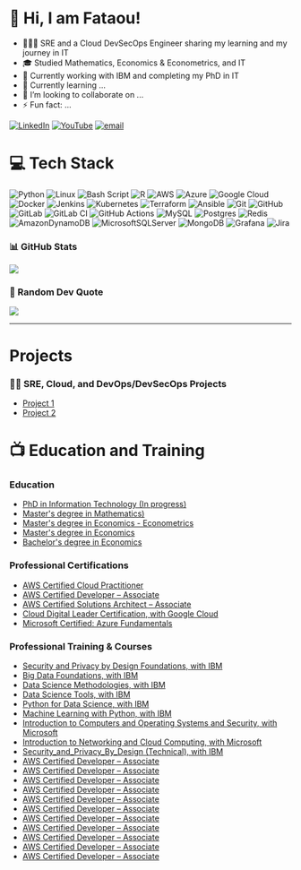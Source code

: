 # 👋 Hi, I am Fataou!

- 🧑🏾‍💻 SRE and a Cloud DevSecOps Engineer sharing my learning and my journey in IT<br/>
- 🎓 Studied Mathematics, Economics & Econometrics, and IT
- 🔭 Currently working with IBM and completing my PhD in IT<br/>
- 🌱 Currently learning ...<br/>
- 👯 I’m looking to collaborate on ...<br/>
- ⚡ Fun fact: ...<br/>

<!--
- 🤔 I’m looking for help with ...<br/>
- 💬 Ask me about ...<br/>
- 📫 How to reach me: ...<br/>
- 😄 Pronouns: ...<br/>
-->

[![LinkedIn](https://img.shields.io/badge/LinkedIn-%230077B5.svg?logo=linkedin&logoColor=white)](https://linkedin.com/in/fataou-maxwell-o/) [![YouTube](https://img.shields.io/badge/YouTube-%23FF0000.svg?logo=YouTube&logoColor=white)](https://youtube.com/@@BestOpportunitiesToRise) [![email](https://img.shields.io/badge/Email-D14836?logo=gmail&logoColor=white)](mailto:maxwell.fataou@gmail.com) 

# 💻 Tech Stack
![Python](https://img.shields.io/badge/python-3670A0?style=for-the-badge&logo=python&logoColor=ffdd54) ![Linux](https://img.shields.io/badge/Linux-FCC624?style=for-the-badge&logo=linux&logoColor=black) ![Bash Script](https://img.shields.io/badge/bash_script-%23121011.svg?style=for-the-badge&logo=gnu-bash&logoColor=white) ![R](https://img.shields.io/badge/r-%23276DC3.svg?style=for-the-badge&logo=r&logoColor=white) ![AWS](https://img.shields.io/badge/AWS-%23FF9900.svg?style=for-the-badge&logo=amazon-aws&logoColor=white) ![Azure](https://img.shields.io/badge/azure-%230072C6.svg?style=for-the-badge&logo=microsoftazure&logoColor=white) ![Google Cloud](https://img.shields.io/badge/GoogleCloud-%234285F4.svg?style=for-the-badge&logo=google-cloud&logoColor=white) ![Docker](https://img.shields.io/badge/docker-%230db7ed.svg?style=for-the-badge&logo=docker&logoColor=white) ![Jenkins](https://img.shields.io/badge/jenkins-%232C5263.svg?style=for-the-badge&logo=jenkins&logoColor=white) ![Kubernetes](https://img.shields.io/badge/kubernetes-%23326ce5.svg?style=for-the-badge&logo=kubernetes&logoColor=white) ![Terraform](https://img.shields.io/badge/terraform-%235835CC.svg?style=for-the-badge&logo=terraform&logoColor=white) ![Ansible](https://img.shields.io/badge/ansible-%231A1918.svg?style=for-the-badge&logo=ansible&logoColor=white) ![Git](https://img.shields.io/badge/git-%23F05033.svg?style=for-the-badge&logo=git&logoColor=white) ![GitHub](https://img.shields.io/badge/github-%23121011.svg?style=for-the-badge&logo=github&logoColor=white) ![GitLab](https://img.shields.io/badge/gitlab-%23181717.svg?style=for-the-badge&logo=gitlab&logoColor=white) ![GitLab CI](https://img.shields.io/badge/gitlab%20CI-%23181717.svg?style=for-the-badge&logo=gitlab&logoColor=white) ![GitHub Actions](https://img.shields.io/badge/github%20actions-%232671E5.svg?style=for-the-badge&logo=githubactions&logoColor=white) ![MySQL](https://img.shields.io/badge/mysql-4479A1.svg?style=for-the-badge&logo=mysql&logoColor=white) ![Postgres](https://img.shields.io/badge/postgres-%23316192.svg?style=for-the-badge&logo=postgresql&logoColor=white) ![Redis](https://img.shields.io/badge/redis-%23DD0031.svg?style=for-the-badge&logo=redis&logoColor=white) ![AmazonDynamoDB](https://img.shields.io/badge/Amazon%20DynamoDB-4053D6?style=for-the-badge&logo=Amazon%20DynamoDB&logoColor=white) ![MicrosoftSQLServer](https://img.shields.io/badge/Microsoft%20SQL%20Server-CC2927?style=for-the-badge&logo=microsoft%20sql%20server&logoColor=white) ![MongoDB](https://img.shields.io/badge/MongoDB-%234ea94b.svg?style=for-the-badge&logo=mongodb&logoColor=white) ![Grafana](https://img.shields.io/badge/grafana-%23F46800.svg?style=for-the-badge&logo=grafana&logoColor=white) ![Jira](https://img.shields.io/badge/jira-%230A0FFF.svg?style=for-the-badge&logo=jira&logoColor=white)


<!--
For more tech stack items and their Markdown code, go to the link: https://github.com/Ileriayo/markdown-badges.

![Anaconda](https://img.shields.io/badge/Anaconda-%2344A833.svg?style=for-the-badge&logo=anaconda&logoColor=white)
![Canva](https://img.shields.io/badge/Canva-%2300C4CC.svg?style=for-the-badge&logo=Canva&logoColor=white) 
![Figma](https://img.shields.io/badge/figma-%23F24E1E.svg?style=for-the-badge&logo=figma&logoColor=white)
![Markdown](https://img.shields.io/badge/markdown-%23000000.svg?style=for-the-badge&logo=markdown&logoColor=white)  
![Elasticsearch](https://img.shields.io/badge/elasticsearch-%230377CC.svg?style=for-the-badge&logo=elasticsearch&logoColor=white) 
![Django](https://img.shields.io/badge/django-%23092E20.svg?style=for-the-badge&logo=django&logoColor=white) 
![FastAPI](https://img.shields.io/badge/FastAPI-005571?style=for-the-badge&logo=fastapi) 
![Flask](https://img.shields.io/badge/flask-%23000.svg?style=for-the-badge&logo=flask&logoColor=white) 
![Apache](https://img.shields.io/badge/apache-%23D42029.svg?style=for-the-badge&logo=apache&logoColor=white) 
![Apache Tomcat](https://img.shields.io/badge/apache%20tomcat-%23F8DC75.svg?style=for-the-badge&logo=apache-tomcat&logoColor=black)
![Keras](https://img.shields.io/badge/Keras-%23D00000.svg?style=for-the-badge&logo=Keras&logoColor=white) 
![Matplotlib](https://img.shields.io/badge/Matplotlib-%23ffffff.svg?style=for-the-badge&logo=Matplotlib&logoColor=black) 
![NumPy](https://img.shields.io/badge/numpy-%23013243.svg?style=for-the-badge&logo=numpy&logoColor=white) 
![Pandas](https://img.shields.io/badge/pandas-%23150458.svg?style=for-the-badge&logo=pandas&logoColor=white) 
![Plotly](https://img.shields.io/badge/Plotly-%233F4F75.svg?style=for-the-badge&logo=plotly&logoColor=white) 
![PyTorch](https://img.shields.io/badge/PyTorch-%23EE4C2C.svg?style=for-the-badge&logo=PyTorch&logoColor=white) 
![scikit-learn](https://img.shields.io/badge/scikit--learn-%23F7931E.svg?style=for-the-badge&logo=scikit-learn&logoColor=white) 
![Scipy](https://img.shields.io/badge/SciPy-%230C55A5.svg?style=for-the-badge&logo=scipy&logoColor=%white) 
![TensorFlow](https://img.shields.io/badge/TensorFlow-%23FF6F00.svg?style=for-the-badge&logo=TensorFlow&logoColor=white) 
![mlflow](https://img.shields.io/badge/mlflow-%23d9ead3.svg?style=for-the-badge&logo=numpy&logoColor=blue) 
![Grafana](https://img.shields.io/badge/grafana-%23F46800.svg?style=for-the-badge&logo=grafana&logoColor=white)
![Postman](https://img.shields.io/badge/Postman-FF6C37?style=for-the-badge&logo=postman&logoColor=white)
![Vagrant](https://img.shields.io/badge/vagrant-%231563FF.svg?style=for-the-badge&logo=vagrant&logoColor=white)
![Nginx](https://img.shields.io/badge/nginx-%23009639.svg?style=for-the-badge&logo=nginx&logoColor=white) 
-->

### 📊 GitHub Stats
![](https://github-readme-stats.vercel.app/api?username=fataou1maxwell&count_private=true&show_icons=true&theme=radical&hide_border=false&include_all_commits=false&hide_rank=false)<br/>

<!--
To display the most used language, use this code: 
![](https://github-readme-stats.vercel.app/api/top-langs/?username=fataou1maxwell&theme=dark&hide_border=false&include_all_commits=false&count_private=false&layout=compact)

To display your daily activity streak, use this code:
![](https://nirzak-streak-stats.vercel.app/?user=fataou1maxwell&theme=dark&hide_border=false)<br/>

To display your GitHub trophies, use this code:
## 🏆 GitHub Trophies
![](https://github-profile-trophy.vercel.app/?username=fataou1maxwell&theme=radical&no-frame=false&no-bg=true&margin-w=4)
-->

### 📖 Random Dev Quote
![](https://quotes-github-readme.vercel.app/api?type=horizontal&theme=radical)

<!--
To show top contributed repo:

### 🔝 Top Contributed Repo
![](https://github-contributor-stats.vercel.app/api?username=fataou1maxwell&limit=5&theme=dark&combine_all_yearly_contributions=true)
-->
---
<!--
[![](https://visitcount.itsvg.in/api?id=fataou1maxwell&icon=0&color=0)](https://visitcount.itsvg.in)
-->

<!-- Proudly created with GPRM ( https://gprm.itsvg.in ) -->

# Projects

### 👨‍💻 SRE, Cloud, and DevOps/DevSecOps Projects

- [Project 1](https://github.com/fataou1maxwell/aws-eks-kubernetes-masterclass)
- [Project 2](https://github.com/fataou1maxwell/aws-eks-kubernetes-masterclass)

<!--
## 👨‍💻 Cybersecurity Projects

- <b>Project Domain Name 1</b>
  - [Title of Project 1](https://github.com/fataou1maxwell/aws-eks-kubernetes-masterclass)
- <b>Project Domain Name 2</b>
  - [Title of Project 1 of Domain 2](https://github.com/fataou1maxwell/aws-eks-kubernetes-masterclass) <b><i>(More details)</b></i>
-->

# 📺 Education and Training

### Education

- [PhD in Information Technology (In progress)](https://github.com/fataou1maxwell)
- [Master's degree in Mathematics)](https://github.com/fataou1maxwell)
- [Master's degree in Economics - Econometrics](https://github.com/fataou1maxwell)
- [Master's degree in Economics](https://github.com/fataou1maxwell)
- [Bachelor's degree in Economics](https://github.com/fataou1maxwell)

  
### Professional Certifications</b>

  - [AWS Certified Cloud Practitioner](https://www.credly.com/badges/cc056dd8-181e-4e94-8b68-b0afa7474432/public_url)
  - [AWS Certified Developer – Associate](https://www.credly.com/badges/3080adfc-b399-448b-b1bd-858ad79607a1/public_url)
  - [AWS Certified Solutions Architect – Associate](https://www.credly.com/badges/6a4541aa-1d6a-422b-bf15-8aab3f91e866/public_url)
  - [Cloud Digital Leader Certification, with Google Cloud](https://www.credly.com/badges/46c1d021-045e-4ae6-a47a-837b1e755ecd/public_url)
  - [Microsoft Certified: Azure Fundamentals](https://learn.microsoft.com/api/credentials/share/en-us/Maxwell-1336/33626559121F9A8C?sharingId=E890E6403FA2CECD)

### Professional Training & Courses</b>

  - [Security and Privacy by Design Foundations, with IBM](https://www.credly.com/badges/c3c42acc-f755-440e-87ae-1c8ec1e076f5/public_url)
  - [Big Data Foundations, with IBM](https://www.credly.com/badges/2f1f7370-73d2-4c57-80e3-71f856374344/public_url)
  - [Data Science Methodologies, with IBM](https://www.credly.com/badges/b4811882-f87a-452b-ae48-d56357c9ea4e/public_url)
  - [Data Science Tools, with IBM](https://www.credly.com/badges/9a92fa13-cf32-46b5-b9d0-d92751ec1eb4/public_url)
  - [Python for Data Science, with IBM](https://www.credly.com/badges/b6c68daa-7c1b-4946-931c-abf1c03d67a8/public_url)
  - [Machine Learning with Python, with IBM](https://www.credly.com/badges/9aeba3d4-7245-4b3e-bcb3-24eb34bb4115/public_url)
  - [Introduction to Computers and Operating Systems and Security, with Microsoft](https://coursera.org/share/255657aa2cbf7d86bebb3edccf7d995b)
  - [Introduction to Networking and Cloud Computing, with Microsoft](https://coursera.org/share/7db0b7517a5142bfda05d50c9100b181)
  - [Security_and_Privacy_By_Design (Technical), with IBM]()
  - [AWS Certified Developer – Associate](https://www.credly.com/badges/3080adfc-b399-448b-b1bd-858ad79607a1/public_url)
  - [AWS Certified Developer – Associate](https://www.credly.com/badges/3080adfc-b399-448b-b1bd-858ad79607a1/public_url)
  - [AWS Certified Developer – Associate](https://www.credly.com/badges/3080adfc-b399-448b-b1bd-858ad79607a1/public_url)
  - [AWS Certified Developer – Associate](https://www.credly.com/badges/3080adfc-b399-448b-b1bd-858ad79607a1/public_url)
  - [AWS Certified Developer – Associate](https://www.credly.com/badges/3080adfc-b399-448b-b1bd-858ad79607a1/public_url)
  - [AWS Certified Developer – Associate](https://www.credly.com/badges/3080adfc-b399-448b-b1bd-858ad79607a1/public_url)
  - [AWS Certified Developer – Associate](https://www.credly.com/badges/3080adfc-b399-448b-b1bd-858ad79607a1/public_url)
  - [AWS Certified Developer – Associate](https://www.credly.com/badges/3080adfc-b399-448b-b1bd-858ad79607a1/public_url)
  - [AWS Certified Developer – Associate](https://www.credly.com/badges/3080adfc-b399-448b-b1bd-858ad79607a1/public_url)
  - [AWS Certified Developer – Associate](https://www.credly.com/badges/3080adfc-b399-448b-b1bd-858ad79607a1/public_url)
  - [AWS Certified Developer – Associate](https://www.credly.com/badges/3080adfc-b399-448b-b1bd-858ad79607a1/public_url)

<!--
To post Youtube videos,
<h2>📺 YouTube Videos</h2>

- [Title of Youtube video 1](https://www.youtube.com/shorts/ptT6NXftEP0?si=ZRUuxNwenN8eBKiE)
- [Title of Youtube video 2](https://www.youtube.com/shorts/ptT6NXftEP0?si=ZRUuxNwenN8eBKiE)

To show social media links,
<h2> 🤳 Connect with me:</h2>

[<img align="left" alt="YouTube" width="22px" src="https:www.youtube.com/BestOpportunitiesToRise" />][youtube]
[<img align="left" alt="Twitter" width="22px" src="https://www.linkedin.com/in/fataou-maxwell-o/" />][twitter]
[<img align="left" alt="LinkedIn" width="22px" src="https://www.linkedin.com/in/fataou-maxwell-o/" />][linkedin]
[<img align="left" alt="Instagram" width="22px" src="https://www.linkedin.com/in/fataou-maxwell-o/" />][instagram]

[twitter]: https://www.linkedin.com/in/fataou-maxwell-o/
[youtube]: https://www.youtube.com/@bestopportunitiestorise/
[instagram]: https://www.linkedin.com/in/fataou-maxwell-o/
[linkedin]: https://www.linkedin.com/in/fataou-maxwell-o/

To post an image,
[![Image](https://github.com/fataou1maxwell/AWS-DevSecOps-Project-Lab/blob/main/aws-eks%20system.png "Security and Privacy by Design (Technical), with IBM")]()
-->

<!--
Here are some ideas to get you started:

- 🔭 I’m currently working on ...
- 🌱 I’m currently learning ...
- 👯 I’m looking to collaborate on ...
- 🤔 I’m looking for help with ...
- 💬 Ask me about ...
- 📫 How to reach me: ...
- 😄 Pronouns: ...
- ⚡ Fun fact: ...
-->
